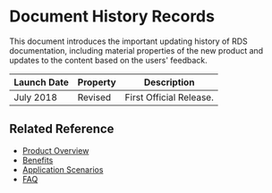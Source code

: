 # Document History Records

This document introduces the important updating history of RDS documentation, including material properties of the new product and updates to the content based on the users' feedback.

| Launch Date | Property | Description |
|-|-|-|
|July 2018|Revised|First Official Release.|



## Related Reference

- [Product Overview](../Introduction/Product-Overview.md)
- [Benefits](../Introduction/Benefits.md)
- [Application Scenarios](../Introduction/Application-Scenarios.md)
- [FAQ](../FAQ/FAQ.md)


